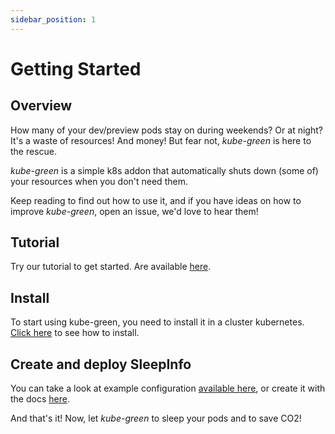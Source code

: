 ```yaml
---
sidebar_position: 1
---
```


# Getting Started

## Overview

How many of your dev/preview pods stay on during weekends? Or at night? It's a waste of resources! And money! But fear not, *kube-green* is here to the rescue.

*kube-green* is a simple k8s addon that automatically shuts down (some of) your resources when you don't need them.

Keep reading to find out how to use it, and if you have ideas on how to improve *kube-green*, open an issue, we'd love to hear them!

## Tutorial

Try our tutorial to get started. Are available [here](tutorials/kind.md).

## Install

To start using kube-green, you need to install it in a cluster kubernetes.
[Click here](install.md) to see how to install.

## Create and deploy SleepInfo

You can take a look at example configuration [available here](usage/configuration.md), or create it with the docs [here](usage/configuration.md).

And that's it! Now, let *kube-green* to sleep your pods and to save CO2!
